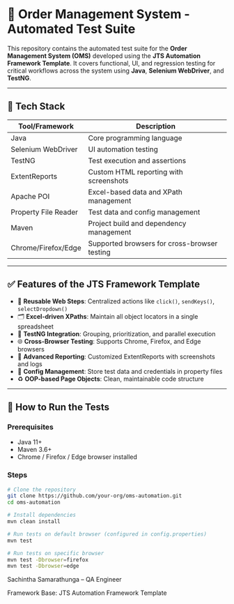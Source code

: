 # 🛒 Order Management System - Automated Test Suite

This repository contains the automated test suite for the **Order Management System (OMS)** developed using the **JTS Automation Framework Template**. It covers functional, UI, and regression testing for critical workflows across the system using **Java**, **Selenium WebDriver**, and **TestNG**.

---

## 🧰 Tech Stack

| Tool/Framework       | Description                                          |
|----------------------|------------------------------------------------------|
| Java                 | Core programming language                            |
| Selenium WebDriver   | UI automation testing                                |
| TestNG               | Test execution and assertions                        |
| ExtentReports        | Custom HTML reporting with screenshots               |
| Apache POI           | Excel-based data and XPath management                |
| Property File Reader | Test data and config management                      |
| Maven                | Project build and dependency management              |
| Chrome/Firefox/Edge  | Supported browsers for cross-browser testing         |


---

## ✅ Features of the JTS Framework Template

- 🔁 **Reusable Web Steps**: Centralized actions like `click()`, `sendKeys()`, `selectDropdown()`
- 🗂 **Excel-driven XPaths**: Maintain all object locators in a single spreadsheet
- 🧪 **TestNG Integration**: Grouping, prioritization, and parallel execution
- 🌐 **Cross-Browser Testing**: Supports Chrome, Firefox, and Edge browsers
- 📄 **Advanced Reporting**: Customized ExtentReports with screenshots and logs
- 🔐 **Config Management**: Store test data and credentials in property files
- ♻ **OOP-based Page Objects**: Clean, maintainable code structure

---

## 🧪 How to Run the Tests

### Prerequisites

- Java 11+
- Maven 3.6+
- Chrome / Firefox / Edge browser installed

### Steps

```bash
# Clone the repository
git clone https://github.com/your-org/oms-automation.git
cd oms-automation

# Install dependencies
mvn clean install

# Run tests on default browser (configured in config.properties)
mvn test

# Run tests on specific browser
mvn test -Dbrowser=firefox
mvn test -Dbrowser=edge
```

Sachintha Samarathunga – QA Engineer

Framework Base: JTS Automation Framework Template

